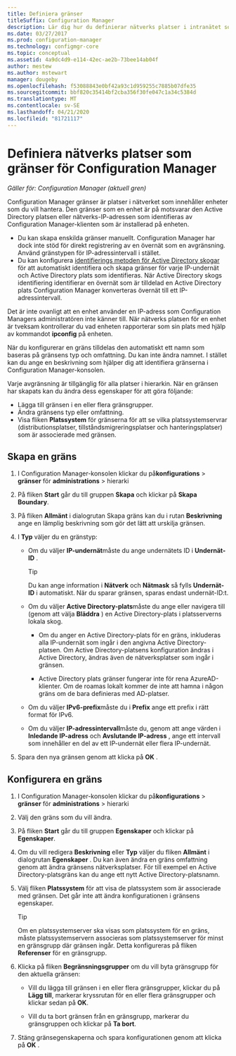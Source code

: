 ```yaml
---
title: Definiera gränser
titleSuffix: Configuration Manager
description: Lär dig hur du definierar nätverks platser i intranätet som kan innehålla enheter som du vill hantera.
ms.date: 03/27/2017
ms.prod: configuration-manager
ms.technology: configmgr-core
ms.topic: conceptual
ms.assetid: 4a9dc4d9-e114-42ec-ae2b-73bee14ab04f
author: mestew
ms.author: mstewart
manager: dougeby
ms.openlocfilehash: f53088843e0bf42a93c1d959255c7885b07dfe35
ms.sourcegitcommit: bbf820c35414bf2cba356f30fe047c1a34c5384d
ms.translationtype: MT
ms.contentlocale: sv-SE
ms.lasthandoff: 04/21/2020
ms.locfileid: "81721117"
---
```

# <a name="define-network-locations-as-boundaries-for-configuration-manager"></a>Definiera nätverks platser som gränser för Configuration Manager

*Gäller för: Configuration Manager (aktuell gren)*

Configuration Manager gränser är platser i nätverket som innehåller enheter som du vill hantera. Den gränser som en enhet är på motsvarar den Active Directory platsen eller nätverks-IP-adressen som identifieras av Configuration Manager-klienten som är installerad på enheten.
- Du kan skapa enskilda gränser manuellt. Configuration Manager har dock inte stöd för direkt registrering av en övernät som en avgränsning. Använd gränstypen för IP-adressintervall i stället.
- Du kan konfigurera [identifierings metoden för Active Directory skogar](../../../../core/servers/deploy/configure/about-discovery-methods.md#bkmk_aboutForest) för att automatiskt identifiera och skapa gränser för varje IP-undernät och Active Directory plats som identifieras. När Active Directory skogs identifiering identifierar en övernät som är tilldelad en Active Directory plats Configuration Manager konverteras övernät till ett IP-adressintervall.  

Det är inte ovanligt att en enhet använder en IP-adress som Configuration Managers administratören inte känner till. När nätverks platsen för en enhet är tveksam kontrollerar du vad enheten rapporterar som sin plats med hjälp av kommandot **ipconfig** på enheten.  

När du konfigurerar en gräns tilldelas den automatiskt ett namn som baseras på gränsens typ och omfattning. Du kan inte ändra namnet. I stället kan du ange en beskrivning som hjälper dig att identifiera gränserna i Configuration Manager-konsolen.  

Varje avgränsning är tillgänglig för alla platser i hierarkin. När en gränsen har skapats kan du ändra dess egenskaper för att göra följande:  
- Lägga till gränsen i en eller flera gränsgrupper.  
- Ändra gränsens typ eller omfattning.  
- Visa fliken **Platssystem** för gränserna för att se vilka platssystemservrar (distributionsplatser, tillståndsmigreringsplatser och hanteringsplatser) som är associerade med gränsen.  

## <a name="to-create-a-boundary"></a>Skapa en gräns  

1.  I Configuration Manager-konsolen klickar du på**konfigurations** > **gränser** för **administrations** > hierarki  

2.  På fliken **Start** går du till gruppen **Skapa** och klickar på **Skapa Boundary**.  

3.  På fliken **Allmänt** i dialogrutan Skapa gräns kan du i rutan **Beskrivning** ange en lämplig beskrivning som gör det lätt att urskilja gränsen.  

4.  I **Typ** väljer du en gränstyp:  

    - Om du väljer **IP-undernät**måste du ange undernätets ID i **Undernät-ID** .  
      > [!TIP]  
      > Du kan ange information i **Nätverk** och **Nätmask** så fylls **Undernät-ID** i automatiskt. När du sparar gränsen, sparas endast undernät-ID:t.  

    - Om du väljer **Active Directory-plats**måste du ange eller navigera till (genom att välja **Bläddra** ) en Active Directory-plats i platsserverns lokala skog.  
        
      - Om du anger en Active Directory-plats för en gräns, inkluderas alla IP-undernät som ingår i den angivna Active Directory-platsen. Om Active Directory-platsens konfiguration ändras i Active Directory, ändras även de nätverksplatser som ingår i gränsen.  

      - Active Directory plats gränser fungerar inte för rena AzureAD-klienter. Om de roamas lokalt kommer de inte att hamna i någon gräns om de bara definieras med AD-platser.

    - Om du väljer **IPv6-prefix**måste du i **Prefix** ange ett prefix i rätt format för IPv6.  

    - Om du väljer **IP-adressintervall**måste du, genom att ange värden i **Inledande IP-adress** och **Avslutande IP-adress** , ange ett intervall som innehåller en del av ett IP-undernät eller flera IP-undernät.    

5.  Spara den nya gränsen genom att klicka på **OK** .  

## <a name="to-configure-a-boundary"></a>Konfigurera en gräns  

1.  I Configuration Manager-konsolen klickar du på**konfigurations** > **gränser** för **administrations** > hierarki  

2.  Välj den gräns som du vill ändra.  

3.  På fliken **Start** går du till gruppen **Egenskaper** och klickar på **Egenskaper**.  

4.  Om du vill redigera **Beskrivning** eller **Typ** väljer du fliken **Allmänt** i dialogrutan **Egenskaper** . Du kan även ändra en gräns omfattning genom att ändra gränsens nätverksplatser. För till exempel en Active Directory-platsgräns kan du ange ett nytt Active Directory-platsnamn.  

5.  Välj fliken **Platssystem** för att visa de platssystem som är associerade med gränsen. Det går inte att ändra konfigurationen i gränsens egenskaper.  

    > [!TIP]  
    > Om en platssystemserver ska visas som platssystem för en gräns, måste platssystemservern associeras som platssystemserver för minst en gränsgrupp där gränsen ingår. Detta konfigureras på fliken **Referenser** för en gränsgrupp.  

6.  Klicka på fliken **Begränsningsgrupper** om du vill byta gränsgrupp för den aktuella gränsen:  

    - Vill du lägga till gränsen i en eller flera gränsgrupper, klickar du på **Lägg till**, markerar kryssrutan för en eller flera gränsgrupper och klickar sedan på **OK**.  

    - Vill du ta bort gränsen från en gränsgrupp, markerar du gränsgruppen och klickar på **Ta bort**.  

7.  Stäng gränsegenskaperna och spara konfigurationen genom att klicka på **OK** .  
